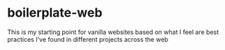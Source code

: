 boilerplate-web
===============

This is my starting point for vanilla websites based on what I feel are best practices I've found in different projects across the web
